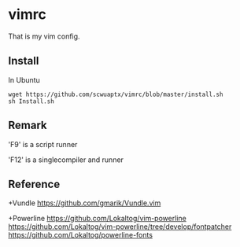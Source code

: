 vimrc
=====
That is my vim config.

Install
-------
In Ubuntu

	wget https://github.com/scwuaptx/vimrc/blob/master/install.sh
	sh Install.sh

Remark
------
'F9' is a script runner

'F12' is a singlecompiler and runner

Reference
---------

+Vundle
https://github.com/gmarik/Vundle.vim

+Powerline
https://github.com/Lokaltog/vim-powerline
https://github.com/Lokaltog/vim-powerline/tree/develop/fontpatcher
https://github.com/Lokaltog/powerline-fonts
